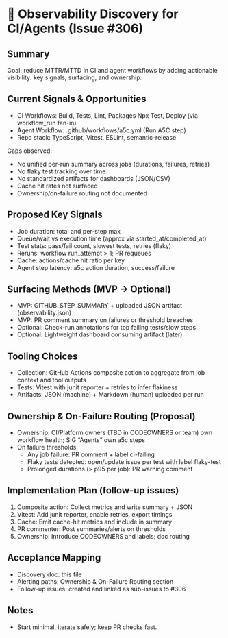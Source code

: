 # 🔭 Observability Discovery for CI/Agents (Issue #306)

## Summary

Goal: reduce MTTR/MTTD in CI and agent workflows by adding actionable visibility: key signals, surfacing, and ownership.

## Current Signals & Opportunities

- CI Workflows: Build, Tests, Lint, Packages Npx Test, Deploy (via workflow_run fan-in)
- Agent Workflow: .github/workflows/a5c.yml (Run A5C step)
- Repo stack: TypeScript, Vitest, ESLint, semantic-release

Gaps observed:

- No unified per-run summary across jobs (durations, failures, retries)
- No flaky test tracking over time
- No standardized artifacts for dashboards (JSON/CSV)
- Cache hit rates not surfaced
- Ownership/on-failure routing not documented

## Proposed Key Signals

- Job duration: total and per-step max
- Queue/wait vs execution time (approx via started_at/completed_at)
- Test stats: pass/fail count, slowest tests, retries (flaky)
- Reruns: workflow run_attempt > 1; PR requeues
- Cache: actions/cache hit ratio per key
- Agent step latency: a5c action duration, success/failure

## Surfacing Methods (MVP → Optional)

- MVP: GITHUB_STEP_SUMMARY + uploaded JSON artifact (observability.json)
- MVP: PR comment summary on failures or threshold breaches
- Optional: Check-run annotations for top failing tests/slow steps
- Optional: Lightweight dashboard consuming artifact (later)

## Tooling Choices

- Collection: GitHub Actions composite action to aggregate from job context and tool outputs
- Tests: Vitest with junit reporter + retries to infer flakiness
- Artifacts: JSON (machine) + Markdown (human) uploaded per run

## Ownership & On-Failure Routing (Proposal)

- Ownership: CI/Platform owners (TBD in CODEOWNERS or team) own workflow health; SIG “Agents” own a5c steps
- On failure thresholds:
  - Any job failure: PR comment + label ci-failing
  - Flaky tests detected: open/update issue per test with label flaky-test
  - Prolonged durations (> p95 per job): PR warning comment

## Implementation Plan (follow-up issues)

1. Composite action: Collect metrics and write summary + JSON
2. Vitest: Add junit reporter, enable retries, export timings
3. Cache: Emit cache-hit metrics and include in summary
4. PR commenter: Post summaries/alerts on thresholds
5. Ownership: Introduce CODEOWNERS and labels; doc routing

## Acceptance Mapping

- Discovery doc: this file
- Alerting paths: Ownership & On-Failure Routing section
- Follow-up issues: created and linked as sub-issues to #306

## Notes

- Start minimal, iterate safely; keep PR checks fast.
